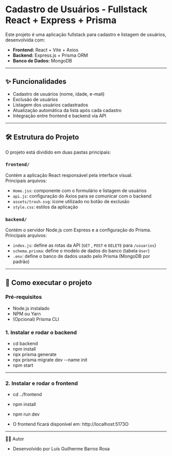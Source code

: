 #  Cadastro de Usuários - Fullstack React + Express + Prisma

Este projeto é uma aplicação fullstack para cadastro e listagem de usuários, desenvolvida com:

- **Frontend:** React + Vite + Axios  
- **Backend:** Express.js + Prisma ORM  
- **Banco de Dados:** MongoDB

---

## ✨ Funcionalidades

- Cadastro de usuários (nome, idade, e-mail)
- Exclusão de usuários
- Listagem dos usuários cadastrados
- Atualização automática da lista após cada cadastro
- Integração entre frontend e backend via API

---

## 🛠 Estrutura do Projeto

O projeto está dividido em duas pastas principais:

### `frontend/`
Contém a aplicação React responsável pela interface visual.  
Principais arquivos:

- `Home.jsx`: componente com o formulário e listagem de usuários
- `api.js`: configuração do Axios para se comunicar com o backend
- `assets/trash.svg`: ícone utilizado no botão de exclusão
- `style.css`: estilos da aplicação

### `backend/`
Contém o servidor Node.js com Express e a configuração do Prisma.  
Principais arquivos:

- `index.js`: define as rotas da API (`GET` , `POST` e `DELETE` para `/usuarios`)
- `schema.prisma`: define o modelo de dados do banco (tabela `User`)
- `.env`: define o banco de dados usado pelo Prisma (MongoDB por padrão)

---

## 🚀 Como executar o projeto

### Pré-requisitos

- Node.js instalado
- NPM ou Yarn
- (Opcional) Prisma CLI

### 1. Instalar e rodar o backend

- cd backend
- npm install
- npx prisma generate
- npx prisma migrate dev --name init
- npm start 

---

### 2. Instalar e rodar o frontend

- cd ../frontend
- npm install
- npm run dev


- O frontend ficará disponível em: http://localhost:5173O

---

👨‍💻 Autor
- Desenvolvido por Luís Guilherme Barros Rosa
